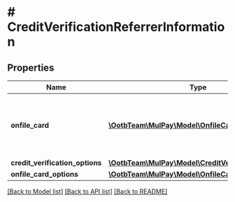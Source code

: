 # # CreditVerificationReferrerInformation

## Properties

Name | Type | Description | Notes
------------ | ------------- | ------------- | -------------
**onfile_card** | [**\OotbTeam\MulPay\Model\OnfileCard**](OnfileCard.md) | 登録されているカード情報   **有効性確認(/credit/verifyCard)においては、登録済みのApple Pay情報は利用できません。** | [optional]
**credit_verification_options** | [**\OotbTeam\MulPay\Model\CreditVerificationOptions**](CreditVerificationOptions.md) |  | [optional]
**onfile_card_options** | [**\OotbTeam\MulPay\Model\OnfileCardOptions**](OnfileCardOptions.md) |  | [optional]

[[Back to Model list]](../../README.md#models) [[Back to API list]](../../README.md#endpoints) [[Back to README]](../../README.md)
